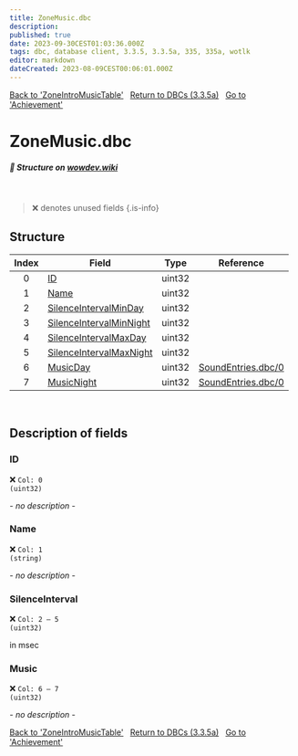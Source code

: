 ```yaml
---
title: ZoneMusic.dbc
description:
published: true
date: 2023-09-30CEST01:03:36.000Z
tags: dbc, database client, 3.3.5, 3.3.5a, 335, 335a, wotlk
editor: markdown
dateCreated: 2023-08-09CEST00:06:01.000Z
---
```

<a href="https://trinitycore.info/files/DBC/335/zoneintromusictable" class="mt-5 v-btn v-btn--depressed v-btn--flat v-btn--outlined theme--light v-size--default darkblue--text text--lighten-3"><span class="v-btn__content"><i aria-hidden="true" class="v-icon notranslate v-icon--left mdi mdi-arrow-left theme--light"></i><span>Back to 'ZoneIntroMusicTable'</span></span></a>&nbsp;&nbsp;&nbsp;<a href="https://trinitycore.info/files/DBC/335/DBC" class="mt-5 v-btn v-btn--depressed v-btn--flat v-btn--outlined theme--light v-size--default darkblue--text text--lighten-3"><span class="v-btn__content"><i aria-hidden="true" class="v-icon notranslate v-icon--left mdi mdi-home-outline theme--light"></i><span>Return to DBCs (3.3.5a)</span></span></a>&nbsp;&nbsp;&nbsp;<a href="https://trinitycore.info/files/DBC/335/achievement" class="mt-5 v-btn v-btn--depressed v-btn--flat v-btn--outlined theme--light v-size--default darkblue--text text--lighten-3"><span class="v-btn__content"><span>Go to 'Achievement'</span><i aria-hidden="true" class="v-icon notranslate v-icon--right mdi mdi-arrow-right theme--light"></i></span></a>

# ZoneMusic.dbc
##### :pencil: Structure on [wowdev.wiki](https://wowdev.wiki/DB/ZoneMusic)
&nbsp;

> :x: denotes unused fields
{.is-info}


## Structure

| Index | Field | Type | Reference |
| :---: | --- | :---: | --- |
| 0 | [ID](#id-alt) | uint32 |  |
| 1 | [Name](#id-alt) | uint32 |  |
| 2 | [SilenceIntervalMinDay](#id-alt) | uint32 |  |
| 3 | [SilenceIntervalMinNight](#id-alt) | uint32 |  |
| 4 | [SilenceIntervalMaxDay](#id-alt) | uint32 |  |
| 5 | [SilenceIntervalMaxNight](#id-alt) | uint32 |  |
| 6 | [MusicDay](#id-alt) | uint32 | [SoundEntries.dbc/0](/files/DBC/335/soundentries#id-alt) |
| 7 | [MusicNight](#id-alt) | uint32 | [SoundEntries.dbc/0](/files/DBC/335/soundentries#id-alt) |
&nbsp;
## Description of fields

### ID <!-- {#id-alt} -->
:x: <code>Col: 0 (uint32)</code>

*- no description -*
&nbsp;

### Name <!-- {#name-alt} -->
:x: <code>Col: 1 (string)</code>

*- no description -*
&nbsp;

### SilenceInterval
:x: <code>Col: 2 &ndash; 5 (uint32)</code>

in msec
&nbsp;

### Music
:x: <code>Col: 6 &ndash; 7 (uint32)</code>

*- no description -*
&nbsp;

<a href="https://trinitycore.info/files/DBC/335/zoneintromusictable" class="mt-5 v-btn v-btn--depressed v-btn--flat v-btn--outlined theme--light v-size--default darkblue--text text--lighten-3"><span class="v-btn__content"><i aria-hidden="true" class="v-icon notranslate v-icon--left mdi mdi-arrow-left theme--light"></i><span>Back to 'ZoneIntroMusicTable'</span></span></a>&nbsp;&nbsp;&nbsp;<a href="https://trinitycore.info/files/DBC/335/DBC" class="mt-5 v-btn v-btn--depressed v-btn--flat v-btn--outlined theme--light v-size--default darkblue--text text--lighten-3"><span class="v-btn__content"><i aria-hidden="true" class="v-icon notranslate v-icon--left mdi mdi-home-outline theme--light"></i><span>Return to DBCs (3.3.5a)</span></span></a>&nbsp;&nbsp;&nbsp;<a href="https://trinitycore.info/files/DBC/335/achievement" class="mt-5 v-btn v-btn--depressed v-btn--flat v-btn--outlined theme--light v-size--default darkblue--text text--lighten-3"><span class="v-btn__content"><span>Go to 'Achievement'</span><i aria-hidden="true" class="v-icon notranslate v-icon--right mdi mdi-arrow-right theme--light"></i></span></a>
